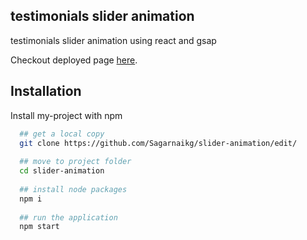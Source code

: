 ## testimonials slider animation

testimonials slider animation using react and gsap

Checkout deployed page [here](https://sagarnaikg.github.io/slider-animation/).

## Installation

Install my-project with npm

```bash
  ## get a local copy 
  git clone https://github.com/Sagarnaikg/slider-animation/edit/
  
  ## move to project folder
  cd slider-animation
  
  ## install node packages
  npm i
  
  ## run the application
  npm start
```



